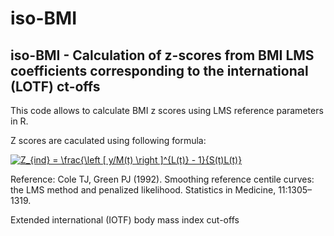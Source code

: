 # iso-BMI



## iso-BMI -  Calculation of z-scores from BMI LMS coefficients corresponding to the international (LOTF) ct-offs

This code allows to calculate BMI z scores using LMS reference parameters in R. 

Z scores are caculated using following formula: 

<a href="https://www.codecogs.com/eqnedit.php?latex=Z_{ind}&space;=&space;\frac{\left&space;[&space;y/M(t)&space;\right&space;]^{L(t)}&space;-&space;1}{S(t)L(t)}" target="_blank"><img src="https://latex.codecogs.com/gif.latex?Z_{ind}&space;=&space;\frac{\left&space;[&space;y/M(t)&space;\right&space;]^{L(t)}&space;-&space;1}{S(t)L(t)}" title="Z_{ind} = \frac{\left [ y/M(t) \right ]^{L(t)} - 1}{S(t)L(t)}" /></a>

Reference:
Cole TJ, Green PJ (1992). Smoothing reference centile curves: the LMS method and penalized likelihood. Statistics in Medicine, 11:1305–1319.


Extended international (IOTF) body mass index cut-offs
